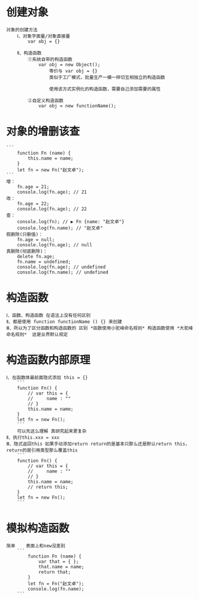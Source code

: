 # 创建对象

    对象的创建方法
        Ⅰ、对象字面量/对象直接量
            var obj = {}

        Ⅱ、构造函数
            ①系统自带的构造函数
                var obj = new Object();
                    等价与 var obj = {}
                    类似于工厂模式，批量生产一模一样切互相独立的构造函数

                    使用该方式实例化的构造函数，需要自己添加需要的属性

            ②自定义构造函数
                var obj = new functionName();

# 对象的增删该查
    ```
        function Fn (name) {
            this.name = name;
        }
        let fn = new Fn("赵文卓");
    ```
    增：    
        fn.age = 21;
        console.log(fn.age); // 21
    改：    
        fn.age = 22;
        console.log(fn.age); // 22
    查：
        console.log(fn); // ▶ Fn {name: "赵文卓"}
        console.log(fn.name); // "赵文卓"
    假删除(只删值)：    
        fn.age = null;
        console.log(fn.age); // null
    真删除(彻底删除)：
        delete fn.age;
        fn.name = undefined;
        console.log(fn.age); // undefined
        console.log(fn.name); // undefined


# 构造函数

    Ⅰ、函数、构造函数 在语法上没有任何区别
    Ⅱ、都是使用 function functionName () {} 来创建
    Ⅲ、所以为了区分函数和构造函数的 区别 *函数使用小驼峰命名规则* 构造函数使用 *大驼峰命名规则*  这是业界默认规定

# 构造函数内部原理

    Ⅰ、在函数体最前面隐式添加 this = {}
        ```
        function Fn() {
            // var this = {
            //     name : ""
            // }
            this.name = name;
        }
        let fn = new Fn();
        ```
        可以先这么理解 真研究起来更复杂
    Ⅱ、执行this.xxx = xxx
    Ⅲ、隐式返回this 如果手动添加return return的是基本只那么还是默认return this，return的是引用类型那么覆盖this
        ```
        function Fn() {
            // var this = {
            //     name : ""
            // }
            this.name = name;
            // return this;
        }
        let fn = new Fn();
        ```

# 模拟构造函数

    简单    表面上和new没差别
        ```
            function Fn (name) {
                var that = { };
                that.name = name;
                return that;
            }
            let fn = Fn("赵文卓");
            console.log(fn.name);
        ```
